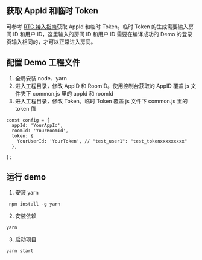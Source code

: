 ## 获取 AppId 和临时 Token

可参考 [RTC 接入指南](https://www.volcengine.com/docs/6348/77374)获取 AppId 和临时 Token。临时 Token 的生成需要输入房间 ID 和用户 ID，这里输入的房间 ID 和用户 ID 需要在编译成功的 Demo 的登录页输入相同的，才可以正常进入房间。

## 配置 Demo 工程文件

1. 全局安装 node、yarn
2. 进入工程目录，修改 AppID 和 RoomID。使用控制台获取的 AppID 覆盖 js 文件夹下 common.js 里的 appId 和 roomId
3. 进入工程目录，修改 Token。临时 Token 覆盖 js 文件下 common.js 里的 token 值

```
const config = {
  appId: 'YourAppId',
  roomId: 'YourRoomId',
  token: {
    YourUserId: 'YourToken', // "test_user1": "test_tokenxxxxxxxxx"
  },

};
```

## 运行 demo

1. 安装 yarn

```
 npm install -g yarn
```

2. 安装依赖

```
yarn
```

3. 启动项目

```
yarn start
```
